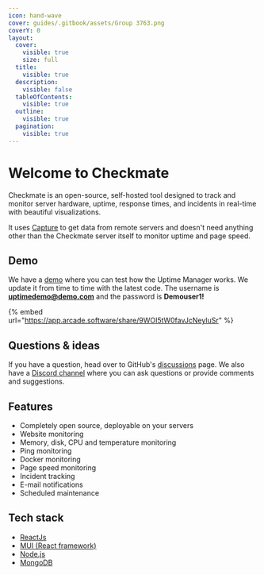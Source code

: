 ```yaml
---
icon: hand-wave
cover: guides/.gitbook/assets/Group 3763.png
coverY: 0
layout:
  cover:
    visible: true
    size: full
  title:
    visible: true
  description:
    visible: false
  tableOfContents:
    visible: true
  outline:
    visible: true
  pagination:
    visible: true
---
```


# Welcome to Checkmate

Checkmate is an open-source, self-hosted tool designed to track and monitor server hardware, uptime, response times, and incidents in real-time with beautiful visualizations.

It uses [Capture](https://github.com/bluewave-labs/capture) to get data from remote servers and doesn't need anything other than the Checkmate server itself to monitor uptime and page speed.

## Demo

We have a [demo](https://checkmate-demo.bluewavelabs.ca) where you can test how the Uptime Manager works. We update it from time to time with the latest code. The username is **uptimedemo@demo.com** and the password is **Demouser1!**

{% embed url="https://app.arcade.software/share/9WOI5tW0favJcNeyIuSr" %}

## Questions & ideas

If you have a question, head over to GitHub's [discussions](https://github.com/bluewave-labs/bluewave-uptime/discussions) page. We also have a [Discord channel](https://discord.com/invite/NAb6H3UTjK) where you can ask questions or provide comments and suggestions.

## Features

* Completely open source, deployable on your servers
* Website monitoring
* Memory, disk, CPU and temperature monitoring
* Ping monitoring
* Docker monitoring
* Page speed monitoring
* Incident tracking
* E-mail notifications
* Scheduled maintenance

## Tech stack

* [ReactJs](https://react.dev/)
* [MUI (React framework)](https://mui.com/)
* [Node.js](https://nodejs.org/en)
* [MongoDB](https://mongodb.com)
